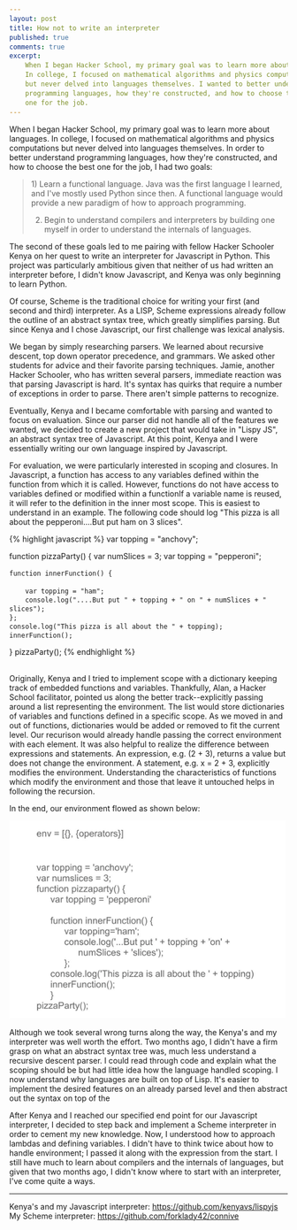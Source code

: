 ```yaml
---
layout: post
title: How not to write an interpreter
published: true
comments: true
excerpt: 
    When I began Hacker School, my primary goal was to learn more about languages.
    In college, I focused on mathematical algorithms and physics computations
    but never delved into languages themselves. I wanted to better understand 
    programming languages, how they're constructed, and how to choose the best 
    one for the job.
---
```


When I began Hacker School, my primary goal was to learn more about languages.
In college, I focused on mathematical algorithms and physics computations
but never delved into languages themselves. In order to better understand 
programming languages, how they're constructed, and how to choose the best 
one for the job, I had two goals:
    
<blockquote>
1) Learn a functional language. Java was the first language I learned,
and I've mostly used Python since then. A functional language would 
provide a new paradigm of how to approach programming.<br>

2) Begin to understand compilers and interpreters by building one myself
in order to understand the internals of languages.
</blockquote>

The second of these goals led to me pairing with fellow
Hacker Schooler Kenya on her quest to write an interpreter for Javascript in Python.
This project was particularly ambitious given that neither of us had written an
interpreter before, I didn't know Javascript, and Kenya was only beginning to learn
Python.

Of course, Scheme is the traditional choice for writing your first (and second and
third) interpreter. As a LISP, Scheme expressions already follow the outline of
an abstract syntax tree, which greatly simplifies parsing. But since Kenya and I 
chose Javascript, our first challenge was lexical analysis.

We began by simply researching parsers. We learned about recursive descent, top down 
operator precedence, and grammars. 
We asked other students for advice and their favorite parsing techniques.
Jamie, another Hacker Schooler, who has written several parsers, immediate reaction 
was that parsing Javascript is hard. It's syntax has quirks that require a number
of exceptions in order to parse. There aren't simple patterns to recognize.

Eventually, Kenya and I became comfortable with parsing and wanted to focus on 
evaluation. Since our parser did not handle all of the features we wanted, we decided
to create a new project that would take in "Lispy JS", an abstract syntax tree of 
Javascript. At this point, Kenya and I were essentially writing our own language inspired
by Javascript.

For evaluation, we were particularly interested in scoping and closures. In Javascript,
a function has access to any variables defined within the function from which it is
called. However, functions do not have access to variables defined or modified within
a functionIf a variable name is reused, it will refer to the definition in the inner most
scope. This is easiest to understand in an example. The following code should log "This pizza is all about the pepperoni....But put ham on 3 slices".

{% highlight javascript %}
var topping = "anchovy";

function pizzaParty() {
    var numSlices = 3;
    var topping = "pepperoni";
    
    function innerFunction() {
    
        var topping = "ham";
        console.log("....But put " + topping + " on " + numSlices + " slices");
    };
    console.log("This pizza is all about the " + topping);
    innerFunction();
}
pizzaParty();
{% endhighlight %}

</br>
Originally, Kenya and I tried to implement scope with a dictionary keeping track of 
embedded functions and variables. Thankfully, Alan, a Hacker School facilitator, 
pointed us along the better track--explicitly passing around a list representing the 
environment. The list would store dictionaries of variables and functions defined in
a specific scope. As we moved in and out of functions, dictionaries would be added or 
removed to fit the current level. Our recurison would already handle passing the correct environment with each element.
It was also helpful to realize the difference between expressions and statements.
An expression, e.g. (2 + 3), returns a value but does not change the environment.
A statement, e.g. x = 2 + 3, explicitly modifies the environment. Understanding the 
characteristics of functions which modify the environment and those that leave it untouched
helps in following the recursion.

In the end, our environment flowed as shown below:

<img class="scale-with-grid" src="/images/closure.gif" width=500px>


Although we took several wrong turns along the way, the Kenya's and my interpreter
was well worth the effort. Two months ago, I didn't have a firm grasp on what an
abstract syntax tree was, much less understand a recursive descent parser. I could 
read through code and explain what the scoping should be but had little idea how 
the language handled scoping. I now understand why languages are built on top of Lisp.
It's easier to implement the desired features on an already parsed level and then
abstract out the syntax on top of the 

After Kenya and I reached our specified end point for our Javascript interpreter, I
decided to step back and implement a Scheme interpreter in order to cement my new 
knowledge. Now, I understood how to approach lambdas and defining variables. 
I didn't have to think twice about how to handle environment; I passed it along
with the expression from the start. I still have much to learn about compilers and the 
internals of languages, but given that two months ago, I didn't know where to start
with an interpreter, I've come quite a ways.

<hr />
Kenya's and my Javascript interpreter: <a href=https://github.com/kenyavs/lispyjs>https://github.com/kenyavs/lispyjs</a></br>
My Scheme interpreter: <a href=https://github.com/forklady42/connive>https://github.com/forklady42/connive</a>